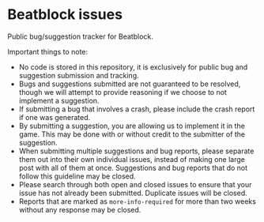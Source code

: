 # Beatblock issues
Public bug/suggestion tracker for Beatblock.

Important things to note:
- No code is stored in this repository, it is exclusively for public bug and suggestion submission and tracking.
- Bugs and suggestions submitted are not guaranteed to be resolved, though we will attempt to provide reasoning if we choose to not implement a suggestion.
- If submitting a bug that involves a crash, please include the crash report if one was generated.
- By submitting a suggestion, you are allowing us to implement it in the game. This may be done with or without credit to the submitter of the suggestion.
- When submitting multiple suggestions and bug reports, please separate them out into their own individual issues, instead of making one large post with all of them at once. Suggestions and bug reports that do not follow this guideline may be closed.
- Please search through both open and closed issues to ensure that your issue has not already been submitted. Duplicate issues will be closed.
- Reports that are marked as `more-info-required` for more than two weeks without any response may be closed.
